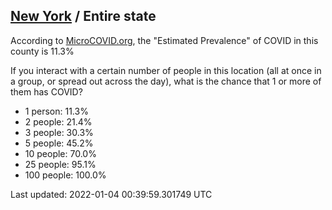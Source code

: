
## [New York](/united-states/new-york) / Entire state

According to [MicroCOVID.org](http://microcovid.org),
the "Estimated Prevalence" of COVID in this county is 11.3%

If you interact with a certain number of people in this location
(all at once in a group, or spread out across the day), what is the chance that
1 or more of them has COVID?

- 1 person: 11.3%
- 2 people: 21.4%
- 3 people: 30.3%
- 5 people: 45.2%
- 10 people: 70.0%
- 25 people: 95.1%
- 100 people: 100.0%

Last updated: 2022-01-04 00:39:59.301749 UTC

